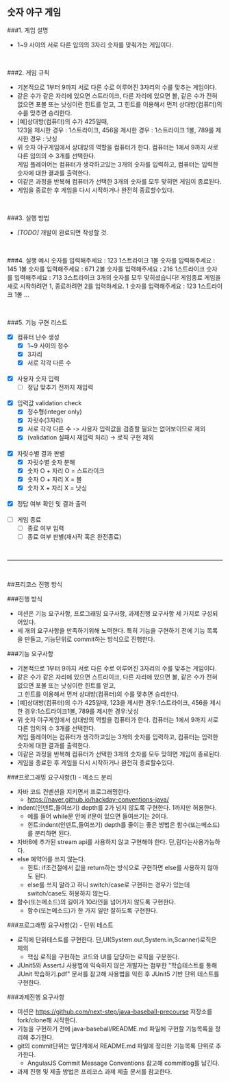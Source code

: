 
## 숫자 야구 게임

###1. 게임 설명
   - 1~9 사이의 서로 다른 임의의 3자리 숫자를 맞춰가는 게임이다.

<br>

###2. 게임 규칙
   - 기본적으로 1부터 9까지 서로 다른 수로 이루어진 3자리의 수를 맞추는 게임이다.
   - 같은 수가 같은 자리에 있으면 스트라이크, 다른 자리에 있으면 볼, 같은 수가 전혀 없으면 포볼 또는 낫싱이란 힌트를 얻고, 그 힌트를 이용해서 먼저 상대방(컴퓨터)의 수를 맞추면 승리한다.
   - [예]상대방(컴퓨터)의 수가 425일때,  
     123을 제시한 경우 : 1스트라이크, 456을 제시한 경우 : 1스트라이크 1볼, 789를 제시한 경우 : 낫싱
   - 위 숫자 야구게임에서 상대방의 역할을 컴퓨터가 한다. 컴퓨터는 1에서 9까지 서로 다른 임의의 수 3개를 선택한다.  
     게임 플레이어는 컴퓨터가 생각하고있는 3개의 숫자를 입력하고, 컴퓨터는 입력한 숫자에 대한 결과를 출력한다.
   - 이같은 과정을 반복해 컴퓨터가 선택한 3개의 숫자를 모두 맞히면 게임이 종료된다.
   - 게임을 종료한 후 게임을 다시 시작하거나 완전히 종료할수있다.

<br>

###3. 실행 방법
   - *[TODO]* 개발이 완료되면 작성할 것.

<br>

###4. 실행 예시
    숫자를 입력해주세요 : 123
    1스트라이크 1볼
    숫자를 입력해주세요 : 145
    1볼
    숫자를 입력해주세요 : 671
    2볼
    숫자를 입력해주세요 : 216
    1스트라이크
    숫자를 입력해주세요 : 713
    3스트라이크
    3개의 숫자를 모두 맞히셨습니다! 게임종료
    게임을 새로 시작하려면 1, 종료하려면 2를 입력하세요.
    1
    숫자를 입력해주세요 : 123
    1스트라이크 1볼
    ...

<br>

###5. 기능 구현 리스트
- [X] 컴퓨터 난수 생성
    - [X] 1~9 사이의 정수
    - [X] 3자리
    - [X] 서로 각각 다른 수
<br><br>
- [X] 사용자 숫자 입력
    - [ ] 정답 맞추기 전까지 재입력
<br><br>
- [X] 입력값 validation check
    - [X] 정수형(integer only)
    - [X] 자릿수(3자리)
    - [X] 서로 각각 다른 수 -> 사용자 입력값을 검증할 필요는 없어보이므로 제외
    - [X] (validation 실패시 재입력 처리) -> 로직 구현 제외
<br><br>
- [X] 자릿수별 결과 판별
    - [X] 자릿수별 숫자 분해
    - [X] 숫자 O + 자리 O = 스트라이크
    - [X] 숫자 O + 자리 X = 볼
    - [X] 숫자 X + 자리 X = 낫싱
<br><br>
- [X] 정답 여부 확인 및 결과 출력
<br><br>
- [ ] 게임 종료
    - [ ] 종료 여부 입력
    - [ ] 종료 여부 판별(재시작 혹은 완전종료)

<br>  
  
  
--- ---

<br>  


##프리코스 진행 방식

###진행 방식
 - 미션은 기능 요구사항, 프로그래밍 요구사항, 과제진행 요구사항 세 가지로 구성되어있다.  
 - 세 개의 요구사항을 만족하기위해 노력한다. 특히 기능을 구현하기 전에 기능 목록을 만들고,
   기능단위로 commit하는 방식으로 진행한다.

###기능 요구사항
 - 기본적으로 1부터 9까지 서로 다른 수로 이루어진 3자리의 수를 맞추는 게임이다.  
 - 같은 수가 같은 자리에 있으면 스트라이크, 다른 자리에 있으면 볼, 같은 수가 전혀 없으면 포볼 또는 낫싱이란 힌트를 얻고,  
     그 힌트를 이용해서 먼저 상대방(컴퓨터)의 수를 맞추면 승리한다.  
 - [예]상대방(컴퓨터)의 수가 425일때, 123을 제시한 경우:1스트라이크, 456을 제시한 경우:1스트라이크1볼, 789를 제시한 경우:낫싱  
 - 위 숫자 야구게임에서 상대방의 역할을 컴퓨터가 한다. 컴퓨터는 1에서 9까지 서로 다른 임의의 수 3개를 선택한다.  
   게임 플레이어는 컴퓨터가 생각하고있는 3개의 숫자를 입력하고, 컴퓨터는 입력한 숫자에 대한 결과를 출력한다.  
 - 이같은 과정을 반복해 컴퓨터가 선택한 3개의 숫자를 모두 맞히면 게임이 종료된다.  
 - 게임을 종료한 후 게임을 다시 시작하거나 완전히 종료할수있다.  

###프로그래밍 요구사항(1) - 메소드 분리
 - 자바 코드 컨벤션을 지키면서 프로그래밍한다.  
   - https://naver.github.io/hackday-conventions-java/  
 - indent(인덴트,들여쓰기) depth를 2가 넘지 않도록 구현한다. 1까지만 허용한다.  
   - 예를 들어 while문 안에 if문이 있으면 들여쓰기는 2이다.  
   - 힌트:indent(인덴트,들여쓰기) depth를 줄이는 좋은 방법은 함수(또는메소드)를 분리하면 된다.  
 - 자바8에 추가된 stream api를 사용하지 않고 구현해야 한다. 단,람다는사용가능하다.  
 - else 예약어를 쓰지 않는다.  
   - 힌트: if조건절에서 값을 return하는 방식으로 구현하면 else를 사용하지 않아도 된다.  
   - else를 쓰지 말라고 하니 switch/case로 구현하는 경우가 있는데 switch/case도 허용하지 않는다.  
 - 함수(또는메소드)의 길이가 10라인을 넘어가지 않도록 구현한다.  
   - 함수(또는메소드)가 한 가지 일만 잘하도록 구현한다.  

###프로그래밍 요구사항(2) - 단위 테스트
 - 로직에 단위테스트를 구현한다. 단,UI(System.out,System.in,Scanner)로직은 제외  
   - 핵심 로직을 구현하는 코드와 UI를 담당하는 로직을 구분한다.  
 - JUnit5와 AssertJ 사용법에 익숙하지 않은 개발자는 첨부한 "학습테스트를 통해 JUnit 학습하기.pdf" 문서를 참고해
   사용법을 익힌 후 JUnit5 기반 단위 테스트를 구현한다.  

###과제진행 요구사항
 - 미션은 https://github.com/next-step/java-baseball-precourse 저장소를 fork/clone해 시작한다.  
 - 기능을 구현하기 전에 java-baseball/README.md 파일에 구현할 기능목록을 정리해 추가한다.  
 - git의 commit단위는 앞단계에서 README.md 파일에 정리한 기능목록 단위로 추가한다.  
    - AngularJS Commit Message Conventions 참고해 commitlog를 남긴다.  
 - 과제 진행 및 제출 방법은 프리코스 과제 제출 문서를 참고한다.  

  